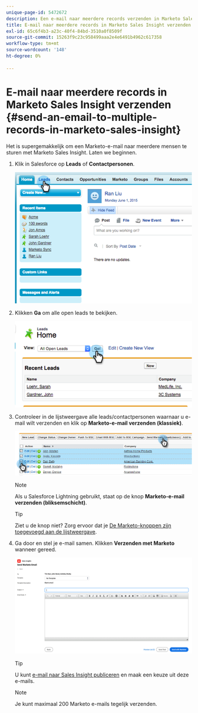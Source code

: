```yaml
---
unique-page-id: 5472672
description: Een e-mail naar meerdere records verzenden in Marketo Sales Insight - Marketo Docs - Productdocumentatie
title: E-mail naar meerdere records in Marketo Sales Insight verzenden
exl-id: 65c6f4b3-a23c-40f4-84bd-3510a0f8509f
source-git-commit: 15263f9c23c958499aaa2e4e6491b4962c617358
workflow-type: tm+mt
source-wordcount: '148'
ht-degree: 0%

---
```


# E-mail naar meerdere records in Marketo Sales Insight verzenden {#send-an-email-to-multiple-records-in-marketo-sales-insight}

Het is supergemakkelijk om een Marketo-e-mail naar meerdere mensen te sturen met Marketo Sales Insight. Laten we beginnen.

1. Klik in Salesforce op **Leads** of **Contactpersonen**.

   ![](assets/send-an-email-to-multiple-records-in-marketo-sales-insight-1.png)

1. Klikken **Ga** om alle open leads te bekijken.

   ![](assets/send-an-email-to-multiple-records-in-marketo-sales-insight-2.png)

1. Controleer in de lijstweergave alle leads/contactpersonen waarnaar u e-mail wilt verzenden en klik op **Marketo-e-mail verzenden (klassiek)**.

   ![](assets/send-an-email-to-multiple-records-in-marketo-sales-insight-3.png)

   >[!NOTE]
   >
   >Als u Salesforce Lightning gebruikt, staat op de knop **Marketo-e-mail verzenden (bliksemschicht)**.

   >[!TIP]
   >
   >Ziet u de knop niet? Zorg ervoor dat je [De Marketo-knoppen zijn toegevoegd aan de lijstweergave](/help/marketo/product-docs/marketo-sales-insight/msi-for-salesforce/configuration/add-bulk-action-buttons-to-salesforce-classic.md).

1. Ga door en stel je e-mail samen. Klikken **Verzenden met Marketo** wanneer gereed.

   ![](assets/send-an-email-to-multiple-records-in-marketo-sales-insight-4.png)

   >[!TIP]
   >
   >U kunt [e-mail naar Sales Insight publiceren](/help/marketo/product-docs/marketo-sales-insight/msi-for-salesforce/features/actions-in-the-msi-panel/send-marketo-email/publish-an-email-to-sales-insight.md) en maak een keuze uit deze e-mails.

   >[!NOTE]
   >
   >Je kunt maximaal 200 Marketo e-mails tegelijk verzenden.
